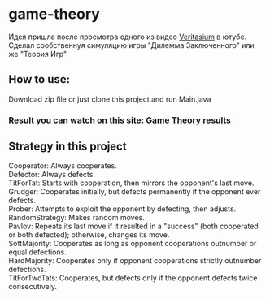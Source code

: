 # game-theory  
Идея пришла после просмотра одного из видео [Veritasium](https://www.youtube.com/watch?v=o-lFK7nZIKE) в ютубе. Сделал сообственнуя симуляцию игры "Дилемма Заключенного" или же "Теория Игр".
## How to use:  
  Download zip file or just clone this project and run Main.java   
### Result you can watch on this site:  [Game Theory results](https://eldar-05.github.io/game-theory-site/)  
## Strategy in this project  
Cooperator: Always cooperates.  
Defector: Always defects.    
TitForTat: Starts with cooperation, then mirrors the opponent's last move.  
Grudger: Cooperates initially, but defects permanently if the opponent ever defects.  
Prober: Attempts to exploit the opponent by defecting, then adjusts.  
RandomStrategy: Makes random moves.  
Pavlov: Repeats its last move if it resulted in a "success" (both cooperated or both defected); otherwise, changes its move.  
SoftMajority: Cooperates as long as opponent cooperations outnumber or equal defections.  
HardMajority: Cooperates only if opponent cooperations strictly outnumber defections.  
TitForTwoTats: Cooperates, but defects only if the opponent defects twice consecutively.  

